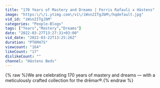 ```yaml
---
title: "170 Years of Mastery and Dreams | Ferris Rafauli x Hästens"
image: "https:\/\/i.ytimg.com\/vi\/iWsn2ITgJbM\/hqdefault.jpg"
vid_id: "iWsn2ITgJbM"
categories: "People-Blogs"
tags: ["Years","Mastery","Dreams"]
date: "2022-03-27T13:27:31+03:00"
vid_date: "2022-03-22T13:25:26Z"
duration: "PT6M47S"
viewcount: "164"
likeCount: "17"
dislikeCount: ""
channel: "Hästens Beds"
---
```

{% raw %}We are celebrating 170 years of mastery and dreams — with a meticulously crafted collection for the drēmər®.{% endraw %}

